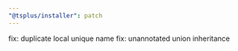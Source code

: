 ```yaml
---
"@tsplus/installer": patch
---
```


fix: duplicate local unique name
fix: unannotated union inheritance
